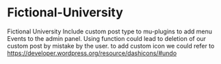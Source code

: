 # Fictional-University
Fictional University
Include custom post type to mu-plugins to add menu Events to the admin panel. Using function could lead to deletion of our custom post by mistake by  the user.
to add custom icon we could refer to https://developer.wordpress.org/resource/dashicons/#undo

